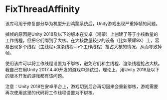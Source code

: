 # FixThreadAffinity
该库可用于修复部分华为机型升到鸿蒙系统后，Unity游戏出现严重掉帧的问题。

掉帧的原因是Unity 2018及以下的版本在安卓（鸿蒙）上创建了等于小核数量的工作线程，但把它们绑到了大核。在大核数量较少的设备（比如荣耀9X）上，容易出现多个线程（主线程+渲染线程+n个工作线程）抢占大核的情况，从而导致掉帧。

使用该库可以将工作线程设置为不绑核，避免它们和主线程、渲染线程抢占大核。我自己在用Unity 2017.4.40开发的游戏中测试过，理论上，用Unity 2018及以下的版本开发的游戏都有该问题。

注意：Unity 2018在安卓平台上，游戏切到后台再切回来会重新绑核，游戏需要再次使用这里的代码将工作线程设置为不绑核。

